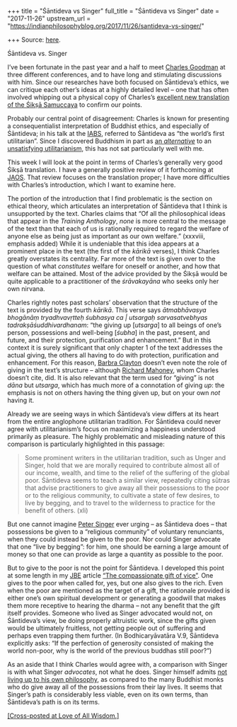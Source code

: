 +++
title = "Śāntideva vs Singer"
full_title = "Śāntideva vs Singer"
date = "2017-11-26"
upstream_url = "https://indianphilosophyblog.org/2017/11/26/santideva-vs-singer/"

+++
Source: [here](https://indianphilosophyblog.org/2017/11/26/santideva-vs-singer/).

Śāntideva vs. Singer

I’ve been fortunate in the past year and a half to meet [Charles
Goodman](https://binghamton.edu/philosophy/people/faculty-goodman.html)
at three different conferences, and to have long and stimulating
discussions with him. Since our researches have both focused on
Śāntideva’s ethics, we can critique each other’s ideas at a highly
detailed level – one that has often involved whipping out a physical
copy of Charles’s [excellent new translation of the Śikṣā
Samuccaya](https://global.oup.com/academic/product/the-training-anthology-of-santideva-9780199391349?cc=us&lang=en&)
to confirm our points.

Probably our central point of disagreement: Charles is known for
presenting a consequentialist interpretation of Buddhist ethics, and
especially of Śāntideva; in his talk at the
[IABS](http://www.iabs2017-uoft.ca/), referred to Śāntideva as “the
world’s first utilitarian”. Since I discovered Buddhism in part as [an
*alternative*](http://loveofallwisdom.com/blog/2009/07/my-story-finding-buddhism/)
to an [unsatisfying
utilitarianism](http://loveofallwisdom.com/blog/2009/07/my-story-a-break-with-utilitarianism/),
this has not sat particularly well with me.

This week I will look at the point in terms of Charles’s generally very
good Śikṣā translation. I have a generally positive review of it
forthcoming at
[JAOS](https://www.americanorientalsociety.org/publications/journal-of-the-american-oriental-society-jaos/).
That review focuses on the translation proper; I have more difficulties
with Charles’s introduction, which I want to examine here.

The portion of the introduction that I find problematic is the section
on ethical theory, which articulates an interpretation of Śāntideva that
I think is unsupported by the text. Charles claims that “Of all the
philosophical ideas that appear in the *Training Anthology*, *none* is
more central to the message of the text than that each of us is
rationally required to regard the welfare of anyone else as being just
as important as our own welfare.” (xxxviii, emphasis added) While it is
undeniable that this idea appears at a prominent place in the text (the
first of the *kārikā* verses), I think Charles greatly overstates its
centrality. Far more of the text is given over to the question of what
*constitutes* welfare for oneself or another, and how that welfare can
be attained. Most of the advice provided by the Śikṣā would be quite
applicable to a practitioner of the *śrāvakayāna* who seeks only her own
nirvana.

Charles rightly notes past scholars’ observation that the structure of
the text is provided by the fourth *kārikā*. This verse says
*ātmabhāvasya bhogānāṃ tryadhvavṛtteḥ śubhasya ca \| utsargaḥ
sarvasatvebhyas tadrakṣāśuddhivardhanam*: “the giving up \[*utsarga*\]
to all beings of one’s person, possessions and well-being \[*śubha*\] in
the past, present, and future, and their protection, purification and
enhancement.” But in this context it is surely significant that only
chapter 1 of the text addresses the actual giving, the others all having
to do with protection, purification and enhancement. For this reason,
[Barbra
Clayton](https://www.amazon.com/Moral-Theory-Santidevas-Siksasamuccaya-Cultivating/dp/0415599350)
doesn’t even note the role of giving in the text’s structure – although
[Richard
Mahoney](http://indica-et-buddhica.org/repositorium/santideva/siksasamuccaya-progresse-bodhisattva),
whom Charles doesn’t cite, did. It is also relevant that the term used
for “giving” is not *dāna* but *utsarga*, which has much more of a
connotation of giving *up*: the emphasis is not on others having the
thing given up, but on your own *not* having it.

Already we are seeing ways in which Śāntideva’s view differs at its
heart from the entire anglophone utilitarian tradition. For Śāntideva
could never agree with utilitarianism’s focus on maximizing a happiness
understood primarily as pleasure. The highly problematic and misleading
nature of this comparison is particularly highlighted in this passage:

> Some prominent writers in the utilitarian tradition, such as Unger and
> Singer, hold that we are morally required to contribute almost all of
> our income, wealth, and time to the relief of the suffering of the
> global poor. Śāntideva seems to teach a similar view, repeatedly
> citing sūtras that advise practitioners to give away all their
> possessions to the poor or to the religious community, to cultivate a
> state of few desires, to live by begging, and to travel to the
> wilderness to practice for the benefit of others. (xli)

But one cannot imagine [Peter
Singer](http://loveofallwisdom.com/blog/2015/01/of-drowning-children-near-and-far-i/)
ever urging – as Śāntideva does – that possessions be given to a
“religious community” of voluntary renunciants, when they could instead
be given to the poor. Nor could Singer advocate that one “live by
begging”: for him, one should be earning a large amount of money so that
one can provide as large a quantity as possible to the poor.

But to give to the poor is not the point for Śāntideva. I developed this
point at some length in my
[JBE](http://blogs.dickinson.edu/buddhistethics/) article [“The
compassionate gift of vice”](https://open.bu.edu/handle/2144/18054). One
gives to the poor when called for, yes, but one also gives to the rich.
Even when the poor are mentioned as the target of a gift, the rationale
provided is either one’s own spiritual development or generating a
goodwill that makes them more receptive to hearing the dharma – not any
benefit that the gift itself provides. Someone who lived as Singer
advocated would not, on Śāntideva’s view, be doing properly altruistic
work, since the gifts given would be ultimately fruitless, not getting
people out of suffering and perhaps even trapping them further. (In
Bodhicaryāvatāra V.9, Śāntideva explicitly asks: “If the perfection of
generosity consisted of making the world non-poor, why is the world of
the previous buddhas still poor?”)

As an aside that I think Charles would agree with, a comparison with
Singer is with what Singer *advocates*, not what he does. Singer himself
admits [not living up to his own
philosophy](http://loveofallwisdom.com/blog/2015/08/of-demands-and-obligations/),
as compared to the many Buddhist monks who do give away all of the
possessions from their lay lives. It seems that Singer’s path is
considerably less viable, even on its own terms, than Śāntideva’s path
is on its terms.

[\[Cross-posted at Love of All
Wisdom.\]](http://loveofallwisdom.com/blog/2017/11/santideva-vs-singer/)

